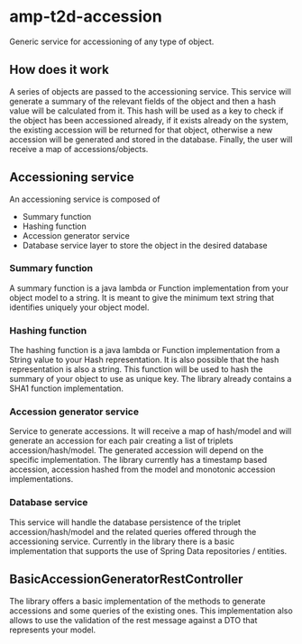 # amp-t2d-accession
Generic service for accessioning of any type of object. 

## How does it work
A series of objects are passed to the accessioning service. This service will generate a summary of the relevant fields of the object and then a hash value will be calculated from it. This hash will be used as a key to check if the object has been accessioned already, if it exists already on the system, the existing accession will be returned for that object, otherwise a new accession will be generated and stored in the database. Finally, the user will receive a map of accessions/objects.

## Accessioning service
An accessioning service is composed of
- Summary function
- Hashing function
- Accession generator service
- Database service layer to store the object in the desired database

### Summary function
A summary function is a java lambda or Function implementation from your object model to a string. It is meant to give the minimum text string that identifies uniquely your object model.

### Hashing function
The hashing function is a java lambda or Function implementation from a String value to your Hash representation. It is also possible that the hash representation is also a string. This function will be used to hash the summary of your object to use as unique key. The library already contains a SHA1 function implementation.

### Accession generator service
Service to generate accessions. It will receive a map of hash/model and will generate an accession for each pair creating a list of triplets accession/hash/model. The generated accession will depend on the specific implementation. The library currently has a timestamp based accession, accession hashed from the model and monotonic accession implementations.

### Database service
This service will handle the database persistence of the triplet accession/hash/model and the related queries offered through the accessioning service. Currently in the library there is a basic implementation that supports the use of Spring Data repositories / entities.
 
## BasicAccessionGeneratorRestController
The library offers a basic implementation of the methods to generate accessions and some queries of the existing ones. This implementation also allows to use the validation of the rest message against a DTO that represents your model.
